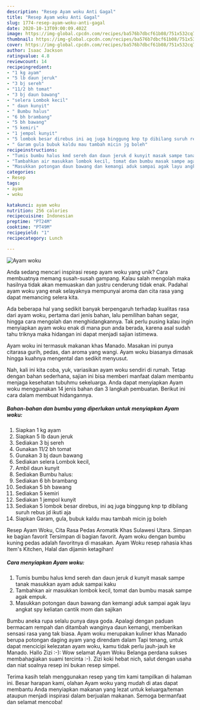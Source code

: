 ```yaml
---
description: "Resep Ayam woku Anti Gagal"
title: "Resep Ayam woku Anti Gagal"
slug: 1774-resep-ayam-woku-anti-gagal
date: 2020-10-13T09:00:09.402Z
image: https://img-global.cpcdn.com/recipes/ba576b7dbcf61b08/751x532cq70/ayam-woku-foto-resep-utama.jpg
thumbnail: https://img-global.cpcdn.com/recipes/ba576b7dbcf61b08/751x532cq70/ayam-woku-foto-resep-utama.jpg
cover: https://img-global.cpcdn.com/recipes/ba576b7dbcf61b08/751x532cq70/ayam-woku-foto-resep-utama.jpg
author: Isaac Jackson
ratingvalue: 4.8
reviewcount: 14
recipeingredient:
- "1 kg ayam"
- "5 lb daun jeruk"
- "3 bj sereh"
- "11/2 bh tomat"
- "3 bj daun bawang"
- "selera Lombok kecil"
- " daun kunyit"
- " Bumbu halus"
- "6 bh brambang"
- "5 bh bawang"
- "5 kemiri"
- "1 jempol kunyit"
- "5 lombok besar direbus ini aq juga binggung knp tp dibilang suruh rebus jd ikuti aja"
- " Garam gula bubuk kaldu mau tambah micin jg boleh"
recipeinstructions:
- "Tumis bumbu halus kmd sereh dan daun jeruk d kunyit masak sampe tanak masukkan ayam aduk sampai kaku"
- "Tambahkan air masukkan lombok kecil, tomat dan bumbu masak sampe agak empuk."
- "Masukkan potongan daun bawang dan kemangi aduk sampai agak layu angkat spy keliatan cantik mom dan sajikan"
categories:
- Resep
tags:
- ayam
- woku

katakunci: ayam woku 
nutrition: 256 calories
recipecuisine: Indonesian
preptime: "PT24M"
cooktime: "PT49M"
recipeyield: "1"
recipecategory: Lunch

---
```



![Ayam woku](https://img-global.cpcdn.com/recipes/ba576b7dbcf61b08/751x532cq70/ayam-woku-foto-resep-utama.jpg)

Anda sedang mencari inspirasi resep ayam woku yang unik? Cara membuatnya memang susah-susah gampang. Kalau salah mengolah maka hasilnya tidak akan memuaskan dan justru cenderung tidak enak. Padahal ayam woku yang enak selayaknya mempunyai aroma dan cita rasa yang dapat memancing selera kita.

Ada beberapa hal yang sedikit banyak berpengaruh terhadap kualitas rasa dari ayam woku, pertama dari jenis bahan, lalu pemilihan bahan segar, hingga cara mengolah dan menghidangkannya. Tak perlu pusing kalau ingin menyiapkan ayam woku enak di mana pun anda berada, karena asal sudah tahu triknya maka hidangan ini dapat menjadi sajian istimewa.

Ayam woku ini termasuk makanan khas Manado. Masakan ini punya citarasa gurih, pedas, dan aroma yang wangi. Ayam woku biasanya dimasak hingga kuahnya mengental dan sedikit menyusut.


Nah, kali ini kita coba, yuk, variasikan ayam woku sendiri di rumah. Tetap dengan bahan sederhana, sajian ini bisa memberi manfaat dalam membantu menjaga kesehatan tubuhmu sekeluarga. Anda dapat menyiapkan Ayam woku menggunakan 14 jenis bahan dan 3 langkah pembuatan. Berikut ini cara dalam membuat hidangannya.

<!--inarticleads1-->

##### Bahan-bahan dan bumbu yang diperlukan untuk menyiapkan Ayam woku:

1. Siapkan 1 kg ayam
1. Siapkan 5 lb daun jeruk
1. Sediakan 3 bj sereh
1. Gunakan 11/2 bh tomat
1. Gunakan 3 bj daun bawang
1. Sediakan selera Lombok kecil,
1. Ambil  daun kunyit
1. Sediakan  Bumbu halus:
1. Sediakan 6 bh brambang
1. Sediakan 5 bh bawang
1. Sediakan 5 kemiri
1. Sediakan 1 jempol kunyit
1. Sediakan 5 lombok besar direbus, ini aq juga binggung knp tp dibilang suruh rebus jd ikuti aja
1. Siapkan  Garam, gula, bubuk kaldu mau tambah micin jg boleh


Resep Ayam Woku, Cita Rasa Pedas Aromatik Khas Sulawesi Utara. Simpan ke bagian favorit Tersimpan di bagian favorit. Ayam woku dengan bumbu kuning pedas adalah favoritnya di masakan. Ayam Woku resep rahasia khas Item&#39;s Kitchen, Halal dan dijamin ketagihan! 

<!--inarticleads2-->

##### Cara menyiapkan Ayam woku:

1. Tumis bumbu halus kmd sereh dan daun jeruk d kunyit masak sampe tanak masukkan ayam aduk sampai kaku
1. Tambahkan air masukkan lombok kecil, tomat dan bumbu masak sampe agak empuk.
1. Masukkan potongan daun bawang dan kemangi aduk sampai agak layu angkat spy keliatan cantik mom dan sajikan


Bumbu aneka rupa selalu punya daya goda. Apalagi dengan paduan bermacam rempah dan ditambah wanginya daun kemangi, memberikan sensasi rasa yang tak biasa. Ayam woku merupakan kuliner khas Manado berupa potongan daging ayam yang direndam dalam Tapi tenang, untuk dapat mencicipi kelezatan ayam woku, kamu tidak perlu jauh-jauh ke Manado. Hallo Zizi :-): Wow selamat Ayam Woku Belanga perdana sukses membahagiakan suami tercinta :-). Zizi koki hebat nich, salut dengan usaha dan niat soalnya resep ini bukan resep simpel. 

Terima kasih telah menggunakan resep yang tim kami tampilkan di halaman ini. Besar harapan kami, olahan Ayam woku yang mudah di atas dapat membantu Anda menyiapkan makanan yang lezat untuk keluarga/teman ataupun menjadi inspirasi dalam berjualan makanan. Semoga bermanfaat dan selamat mencoba!
